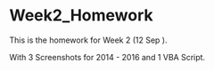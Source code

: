 # Week2_Homework

This is the homework for Week 2 (12 Sep ).

With 3 Screenshots for 2014 - 2016 and 1 VBA Script.
